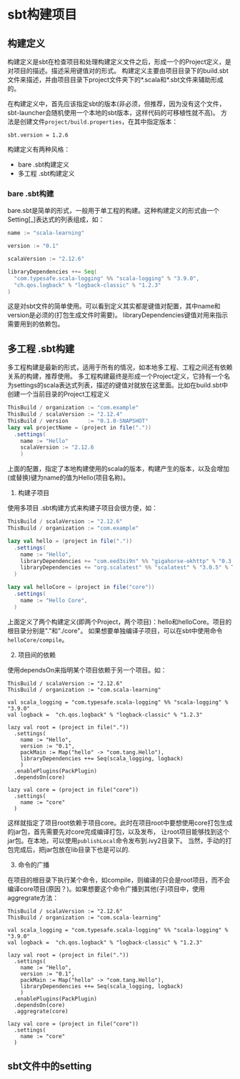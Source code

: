 # sbt构建项目

## 构建定义

构建定义是sbt在检查项目和处理构建定义文件之后，形成一个的Project定义，是对项目的描述。描述采用键值对的形式。
构建定义主要由项目目录下的build.sbt文件来描述，并由项目目录下project文件夹下的\*.scala和\*.sbt文件来辅助形成的。

在构建定义中，首先应该指定sbt的版本(非必须，但推荐，因为没有这个文件，sbt-launcher会随机使用一个本地的sbt版本，这样代码的可移植性就不高)。
方法是创建文件`project/build.properties`，在其中指定版本：

```
sbt.version = 1.2.6
```

构建定义有两种风格：

- bare .sbt构建定义
- 多工程 .sbt构建定义

### bare .sbt构建
bare.sbt是简单的形式，一般用于单工程的构建。这种构建定义的形式由一个Setting\[_\]表达式的列表组成，如：

```sbt
name := "scala-learning"

version := "0.1"

scalaVersion := "2.12.6"

libraryDependencies ++= Seq(
  "com.typesafe.scala-logging" %% "scala-logging" % "3.9.0",
  "ch.qos.logback" % "logback-classic" % "1.2.3"
)
```

这是对sbt文件的简单使用。可以看到定义其实都是键值对配置，其中name和version是必须的(打包生成文件时需要)。
libraryDependencies键值对用来指示需要用到的依赖包。

## 多工程 .sbt构建

多工程构建是最新的形式，适用于所有的情况，如本地多工程、工程之间还有依赖关系的构建，推荐使用。
多工程构建最终是形成一个Project定义，它持有一个名为settings的scala表达式列表，描述的键值对就放在这里面。比如在build.sbt中创建一个当前目录的Project工程定义

```sbt
ThisBuild / organization := "com.example"
ThisBuild / scalaVersion := "2.12.4"
ThisBuild / version      := "0.1.0-SNAPSHOT"
lazy val projectName = (project in file("."))
  .settings(
    name := "Hello"
    scalaVersion := "2.12.6
    )
```
上面的配置，指定了本地构建使用的scala的版本，构建产生的版本，以及会增加(或替换)键为name的值为Hello(项目名称)。


1. 构建子项目

  使用多项目 .sbt构建方式来构建子项目会很方便，如：

  ```sbt
  ThisBuild / scalaVersion := "2.12.6"
  ThisBuild / organization := "com.example"

  lazy val hello = (project in file("."))
    .settings(
      name := "Hello",
      libraryDependencies += "com.eed3si9n" %% "gigahorse-okhttp" % "0.3.1",
      libraryDependencies += "org.scalatest" %% "scalatest" % "3.0.5" % Test,
    )

  lazy val helloCore = (project in file("core"))
    .settings(
      name := "Hello Core",
    )
  ```

上面定义了两个构建定义(即两个Project，两个项目)：hello和helloCore。项目的根目录分别是"."和"./core"。
如果想要单独编译子项目，可以在sbt中使用命令`helloCore/compile`。

2. 项目间的依赖

  使用dependsOn来指明某个项目依赖于另一个项目。如：

  ```
  ThisBuild / scalaVersion := "2.12.6"
  ThisBuild / organization := "com.scala-learning"

  val scala_logging = "com.typesafe.scala-logging" %% "scala-logging" % "3.9.0"
  val logback =  "ch.qos.logback" % "logback-classic" % "1.2.3"

  lazy val root = (project in file("."))
    .settings(
      name := "Hello",
      version := "0.1",
      packMain := Map("hello" -> "com.tang.Hello"),
      libraryDependencies ++= Seq(scala_logging, logback)
      )
    .enablePlugins(PackPlugin)
    .dependsOn(core)

  lazy val core = (project in file("core"))
    .settings(
      name := "core"
    )
  ```
这样就指定了项目root依赖于项目core。此时在项目root中要想使用core打包生成的jar包，首先需要先对core完成编译打包，以及发布，
让root项目能够找到这个jar包。在本地，可以使用`publishLocal`命令发布到.ivy2目录下。
当然，手动的打包完成后，把jar包放在lib目录下也是可以的.

3. 命令的广播

在项目的根目录下执行某个命令，如compile，则编译的只会是root项目，而不会编译core项目(原因？)。如果想要这个命令广播到其他(子)项目中，使用aggregrate方法：

```
ThisBuild / scalaVersion := "2.12.6"
ThisBuild / organization := "com.scala-learning"

val scala_logging = "com.typesafe.scala-logging" %% "scala-logging" % "3.9.0"
val logback =  "ch.qos.logback" % "logback-classic" % "1.2.3"

lazy val root = (project in file("."))
  .settings(
    name := "Hello",
    version := "0.1",
    packMain := Map("hello" -> "com.tang.Hello"),
    libraryDependencies ++= Seq(scala_logging, logback)
    )
  .enablePlugins(PackPlugin)
  .dependsOn(core)
  .aggregrate(core)

lazy val core = (project in file("core"))
  .settings(
    name := "core"
  )
```

## sbt文件中的setting
